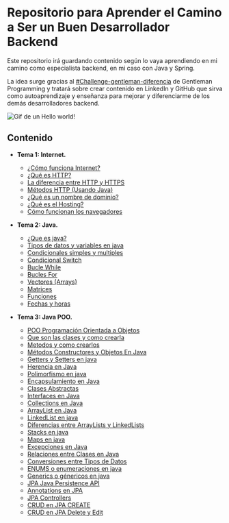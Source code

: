 # Repositorio para Aprender el Camino a Ser un Buen Desarrollador Backend
Este repositorio irá guardando contenido según lo vaya aprendiendo en mi camino como especialista backend, en mi caso con Java y Spring.

La idea surge gracias al [#Challenge-gentleman-diferencia](https://www.youtube.com/watch?v=T1bTgsYjkYw&t) de Gentleman Programming y tratará sobre crear contenido en LinkedIn y GitHub que sirva como autoaprendizaje y enseñanza para mejorar y diferenciarme de los demás desarrolladores backend.

![Gif de un Hello world!](https://www.iiserkol.ac.in/~cds/assets/image/intro_to_comp_programming.jpg)

## Contenido
- **Tema 1: Internet.**
  - [¿Cómo funciona Internet?](1.%20Internet/1.Cómo%20funciona%20Internet.md)
  - [¿Qué es HTTP?](1.%20Internet/2.Qué%20es%20HTTP.md)
  - [La diferencia entre HTTP y HTTPS](1.%20Internet/3.La%20diferencia%20entre%20HTTP%20y%20HTTPS.md)
  - [Métodos HTTP (Usando Java)](1.%20Internet/4.Métodos%20HTTP%20(Usando%20Java).md)
  - [¿Qué es un nombre de dominio?](1.%20Internet/5.Qué%20es%20un%20nombre%20de%20dominio)
  - [¿Qué es el Hosting?](1.%20Internet/6.Qué%20es%20el%20Hosting.md)
  - [Cómo funcionan los navegadores](1.%20Internet/7.Cómo%20funcionan%20los%20navegadores.md)

- **Tema 2: Java.**
  - [¿Que es java?](2.Java/1.Que%20es%20java.md)
  - [Tipos de datos y variables en java](2.Java/2.Tipos%20de%20datos%20y%20variables%20en%20java.md)
  - [Condicionales simples y multiples](2.Java/3.Condicionales%20simples%20y%20multiples.md)
  - [Condicional Switch](2.Java/4.Condicional%20Switch.md)
  - [Bucle While](2.Java/5.Bucle%20While.md)
  - [Bucles For](2.Java/6.Bucles%20For.md)
  - [Vectores (Arrays)](2.Java/7.Vectores%20(Arrays).md)
  - [Matrices](2.Java/8.Matrices.md)
  - [Funciones](2.Java/9.Funciones.md)
  - [Fechas y horas](2.Java/10.Fechas%20y%20horas.md)

- **Tema 3: Java POO.**
  - [POO Programación Orientada a Objetos](3.Java%20POO/11.POO%20Programación%20Orientada%20a%20Objetos.md)
  - [Que son las clases y como crearla](3.Java%20POO/12.Que%20son%20las%20clases%20y%20como%20crearla.md)
  - [Metodos y como crearlos](3.Java%20POO/13.Metodos%20y%20como%20crearlos.md)
  - [Métodos Constructores y Objetos En Java](3.Java%20POO/14.Métodos%20Constructores%20y%20Objetos%20En%20Java.md)
  - [Getters y Setters en java](3.Java%20POO/15.Getters%20y%20Setters%20en%20java.md)
  - [Herencia en Java](3.Java%20POO/16.Herencia%20en%20Java.md)
  - [Polimorfismo en java](3.Java%20POO/17.Polimorfismo%20en%20java.md)
  - [Encapsulamiento en Java](3.Java%20POO/18.Encapsulamiento%20en%20Java.md)
  - [Clases Abstractas](3.Java%20POO/19.Clases%20Abstractas.md)
  - [Interfaces en Java](3.Java%20POO/20.Interfaces%20en%20Java.md)
  - [Collections en Java](3.Java%20POO/21.Collections%20en%20Java.md)
  - [ArrayList en Java](3.Java%20POO/22.ArrayList%20en%20Java.md)
  - [LinkedList en java](3.Java%20POO/23.LinkedList%20en%20java.md)
  - [Diferencias entre ArrayLists y LinkedLists](3.Java%20POO/24.Diferencias%20entre%20ArrayLists%20y%20LinkedLists.md)
  - [Stacks en java](3.Java%20POO/25.Stacks%20en%20java.md)
  - [Maps en java](3.Java%20POO/26.Maps%20en%20java.md)
  - [Excepciones en Java](3.Java%20POO/27.Excepciones%20en%20Java.md)
  - [Relaciones entre Clases en Java](3.Java%20POO/28.Relaciones%20entre%20Clases%20en%20Java.md)
  - [Conversiones entre Tipos de Datos](3.Java%20POO/29.Conversiones%20entre%20Tipos%20de%20Datos.md)
  - [ENUMS o enumeraciones en java](3.Java%20POO/30.ENUMS%20o%20enumeraciones%20en%20java.md)
  - [Generics o génericos en java](3.Java%20POO/31.Generics%20o%20génericos%20en%20java.md)
  - [JPA Java Persistence API](3.Java%20POO/32.JPA%20(Java%20Persistence%20Api).md)
  - [Annotations en JPA](3.Java%20POO/33.Annotations%20en%20JPA.md)
  - [JPA Controllers](3.Java%20POO/34.JPA%20Controllers.md)
  - [CRUD en JPA CREATE](3.Java%20POO/35.CRUD%20en%20JPA%20CREATE.md)
  - [CRUD en JPA Delete y Edit](3.Java%20POO/36.CRUD%20en%20JPA%20Delete%20y%20Edit.md)